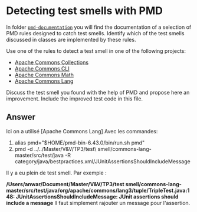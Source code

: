 # Detecting test smells with PMD

In folder [`pmd-documentation`](../pmd-documentation) you will find the documentation of a selection of PMD rules designed to catch test smells.
Identify which of the test smells discussed in classes are implemented by these rules.

Use one of the rules to detect a test smell in one of the following projects:

- [Apache Commons Collections](https://github.com/apache/commons-collections)
- [Apache Commons CLI](https://github.com/apache/commons-cli)
- [Apache Commons Math](https://github.com/apache/commons-math)
- [Apache Commons Lang](https://github.com/apache/commons-lang)

Discuss the test smell you found with the help of PMD and propose here an improvement.
Include the improved test code in this file.

## Answer
Ici on a utilisé [Apache Commons Lang]
Avec les commandes:
1. alias pmd="$HOME/pmd-bin-6.43.0/bin/run.sh pmd"
2. pmd  -d ../../Master/V\&V/TP3/test\ smell/commons-lang-master/src/test/java -R category/java/bestpractices.xml/JUnitAssertionsShouldIncludeMessage 

Il y a eu plein de test smell. Par exemple :

**/Users/anwar/Document/Master/V&V/TP3/test smell/commons-lang-master/src/test/java/org/apache/commons/lang3/tuple/TripleTest.java:148:	JUnitAssertionsShouldIncludeMessage:	JUnit assertions should include a message**
Il faut simplement rajouter un message pour l'assertion.
